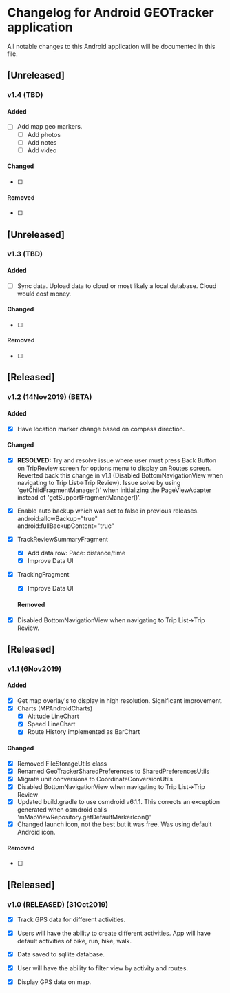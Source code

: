 # Changelog for Android GEOTracker application
All notable changes to this Android application will be documented in this file.  


## [Unreleased]
### v1.4 (TBD)
#### Added
- [ ] Add map geo markers.   
    - [ ] Add photos
    - [ ] Add notes
    - [ ] Add video  
#### Changed
- [ ]
#### Removed
- [ ]


## [Unreleased]
### v1.3 (TBD)
#### Added
- [ ] Sync data.  Upload data to cloud or most likely a local database. Cloud would cost money. 
#### Changed
- [ ]
#### Removed
- [ ]


## [Released]
### v1.2 (14Nov2019) (BETA)
#### Added
- [x] Have location marker change based on compass direction.
#### Changed
- [x] **RESOLVED:**  Try and resolve issue where user must press Back Button on TripReview screen for options menu to display on Routes screen. 
Reverted back this change in v1.1 (Disabled BottomNavigationView when navigating to Trip List->Trip Review). Issue solve by using 'getChildFragmentManager()' 
when initializing the PageViewAdapter instead of 'getSupportFragmentManager()'.
- [x] Enable auto backup which was set to false in previous releases.<br>
        android:allowBackup="true"<br>
        android:fullBackupContent="true"<br>
- [x] TrackReviewSummaryFragment
    - [x] Add data row:  Pace:  distance/time
    - [x] Improve Data UI
- [x] TrackingFragment
    - [x] Improve Data UI
    #### Removed
- [x] Disabled BottomNavigationView when navigating to Trip List->Trip Review.


## [Released]
### v1.1 (6Nov2019)
#### Added
- [x] Get map overlay's to display in high resolution. Significant improvement.
- [x] Charts (MPAndroidCharts)
    - [x] Altitude LineChart
    - [x] Speed LineChart
    - [x] Route History implemented as BarChart
#### Changed
- [x] Removed FileStorageUtils class
- [x] Renamed GeoTrackerSharedPreferences to SharedPreferencesUtils
- [x] Migrate unit conversions to CoordinateConversionUtils
- [x] Disabled BottomNavigationView when navigating to Trip List->Trip Review
- [x] Updated build.gradle to use osmdroid v6.1.1. This corrects an exception generated when osmdroid calls 'mMapViewRepository.getDefaultMarkerIcon()'
- [x] Changed launch icon, not the best but it was free. Was using default Android icon.
#### Removed
- [ ]


## [Released]
### v1.0 (RELEASED) (31Oct2019)
- [x] Track GPS data for different activities.
- [x] Users will have the ability to create different activities.  App will have default activities of bike, run, hike, walk.
- [x] Data saved to sqllite database.
- [x] User will have the ability to filter view by activity and routes.
- [x] Display GPS data on map.



		

